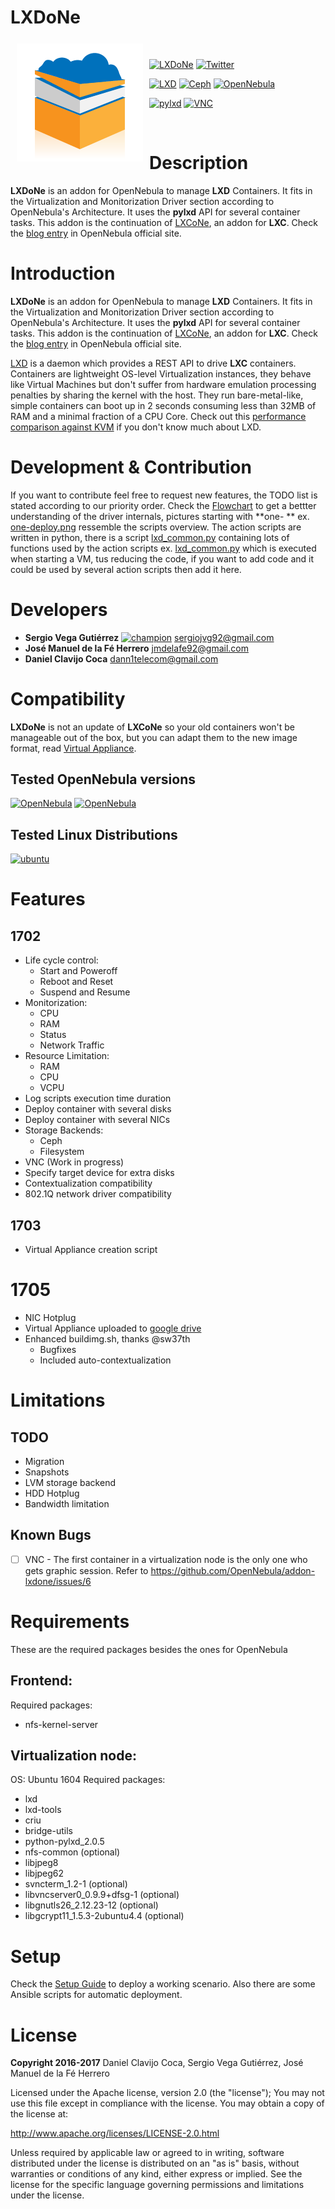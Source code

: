 # LXDoNe

<a href="https://github.com/OpenNebula/addon-lxdone"><img src="picts/LXDoNe-logo-final.png" align="left" hspace="10" vspace="6"></a>

<br />

[![LXDoNe](https://img.shields.io/badge/release-1702-3c97f3.svg?style=flat-square)](https://github.com/OpenNebula/addon-lxdone/releases)
[![Twitter](https://img.shields.io/twitter/url/http/shields.io.svg?style=social)](https://twitter.com/intent/tweet?text=I%20want%20freedom.%20I%20want%20efficiency.%20Faster%20private%20clouds%20for%20everyone.%20%23LXDoNe%20%2B%20%40opennebula%20%3D%20performance%20⚡️%20https%3A%2F%2Fgithub.com/OpenNebula/addon-lxdone%2F&source=webclient)

[![LXD](https://img.shields.io/badge/lxd-LTS-orange.svg?style=flat-square)](https://linuxcontainers.org/lxd/)
[![Ceph](https://img.shields.io/badge/ceph-LTS-red.svg?style=flat-square)](https://ceph.com)
[![OpenNebula](https://img.shields.io/badge/one-5.2.1-blue.svg?style=flat-square)](https://opennebula.org)

[![pylxd](https://img.shields.io/badge/pylxd-2.0.5-brightgreen.svg?style=flat-square)](https://pylxd.readthedocs.io/en/stable/)
[![VNC](https://img.shields.io/badge/VNC-svncterm-yellow.svg?style=flat-square)](https://github.com/dealfonso/svncterm)

<br />

# Description

**LXDoNe** is an addon for OpenNebula to manage **LXD** Containers. It fits in the Virtualization and Monitorization Driver section according to OpenNebula's Architecture. It uses the **pylxd** API for several container tasks. This addon is the continuation of [LXCoNe](https://github.com/OpenNebula/addon-lxcone/), an addon for **LXC**. Check the [blog entry](https://opennebula.org/blog/) in OpenNebula official site.

# Introduction

**LXDoNe** is an addon for OpenNebula to manage **LXD** Containers. It fits in the Virtualization and Monitorization Driver section according to OpenNebula's Architecture. It uses the **pylxd** API for several container tasks. This addon is the continuation of [LXCoNe](https://github.com/OpenNebula/addon-lxcone/), an addon for **LXC**. Check the [blog entry](https://opennebula.org/lxdone-lightweight-virtualization-for-opennebula/) in OpenNebula official site.

[LXD](https://linuxcontainers.org/lxd/) is a daemon which provides a REST API to drive **LXC** containers. Containers are lightweight OS-level Virtualization instances, they behave like Virtual Machines but don't suffer from hardware emulation processing penalties by sharing the kernel with the host. They run bare-metal-like, simple containers can boot up in 2 seconds consuming less than 32MB of RAM and a minimal fraction of a CPU Core. Check out this [performance comparison against KVM](https://insights.ubuntu.com/2015/05/18/lxd-crushes-kvm-in-density-and-speed/) if you don't know much about LXD.

# Development & Contribution
If you want to contribute feel free to request new features, the TODO list is stated according to our priority order. Check the [Flowchart](picts/flow_chart) to get a bettter understanding of the driver internals, pictures starting with **one- **    ex. [one-deploy.png](picts/flow_chart/one-deploy.png) ressemble the scripts overview. The action scripts are written in python, there is a script  [lxd_common.py](src/remotes/vmm/lxd/lxd_common.py) containing lots of functions used by the action scripts ex. [lxd_common.py](src/remotes/vmm/lxd/deploy.py) which is executed when starting a VM, tus reducing the code, if you want to add code and it could be used by several action scripts then add it here.

# Developers
- **Sergio Vega Gutiérrez** [![champion](https://img.shields.io/badge/one-champion-blue.svg?style=flat-square)](https://opennebula.org/community/community-champions/) [sergiojvg92@gmail.com](mailto:sergiojvg92@gmail.com?subject=LXDoNe)
- **José Manuel de la Fé Herrero** [jmdelafe92@gmail.com](mailto:jmdelafe92@gmail.com?subject=LXDoNe)
- **Daniel Clavijo Coca** [dann1telecom@gmail.com](mailto:dann1telecom@gmail.com?subject=LXDoNe)

# Compatibility
**LXDoNe** is not an update of **LXCoNe** so your old containers won't be manageable out of the box, but you can  adapt them to the new image format, read [Virtual Appliance](Image.md).

## Tested OpenNebula versions
[![OpenNebula](https://img.shields.io/badge/one-5.2.1-blue.svg?style=flat-square)](https://opennebula.org)
[![OpenNebula](https://img.shields.io/badge/one-5.2.0-blue.svg?style=flat-square)](https://opennebula.org)

## Tested Linux Distributions
[![ubuntu](https://img.shields.io/badge/ubuntu-1604-orange.svg?style=flat-square)](https://ubuntu.com)

# Features
## 1702
- Life cycle control:
    - Start and Poweroff
    - Reboot and Reset
    - Suspend and Resume
- Monitorization:
    - CPU
    - RAM
    - Status
    - Network Traffic
- Resource Limitation:
    - RAM
    - CPU
    - VCPU
- Log scripts execution time duration
- Deploy container with several disks
- Deploy container with several NICs
- Storage Backends:
    - Ceph
    - Filesystem
- VNC (Work in progress)
- Specify target device for extra disks
- Contextualization compatibility
- 802.1Q network driver compatibility

## 1703
- Virtual Appliance creation script

# 1705
- NIC Hotplug
- Virtual Appliance uploaded to [google drive](https://drive.google.com/uc?export=download&confirm=FkpQ&id=0B97YSqohwcQ0bTFRUE5RMmphT1U)
- Enhanced buildimg.sh, thanks @sw37th
    + Bugfixes
    + Included auto-contextualization

# Limitations
## TODO
- Migration
- Snapshots
- LVM storage backend
- HDD Hotplug
- Bandwidth limitation

## Known Bugs
- [ ]  VNC - The first container in a virtualization node is the only one who gets graphic session. Refer to https://github.com/OpenNebula/addon-lxdone/issues/6
  
# Requirements
These are the required packages besides the ones for OpenNebula

## Frontend:
Required packages:
- nfs-kernel-server

## Virtualization node:
OS: Ubuntu 1604
Required packages:
- lxd
- lxd-tools
- criu
- bridge-utils
- python-pylxd_2.0.5
- nfs-common (optional)
- libjpeg8
- libjpeg62
- svncterm_1.2-1 (optional)
- libvncserver0_0.9.9+dfsg-1 (optional)
- libgnutls26_2.12.23-12 (optional)
- libgcrypt11_1.5.3-2ubuntu4.4 (optional)

# Setup
Check the [Setup Guide](Setup.md)  to deploy a working scenario.
Also there are some Ansible scripts for automatic deployment.

# License
**Copyright 2016-2017**   Daniel Clavijo Coca, Sergio Vega Gutiérrez, José Manuel de la Fé Herrero

Licensed under the Apache license, version 2.0 (the "license"); You may not use this file except in compliance with the license. You may obtain a copy of the license at:

http://www.apache.org/licenses/LICENSE-2.0.html

Unless required by applicable law or agreed to in writing, software distributed under the license is distributed on an "as is" basis, without warranties or conditions of any kind, either express or implied. See the license for the specific language governing permissions and limitations under the license.
